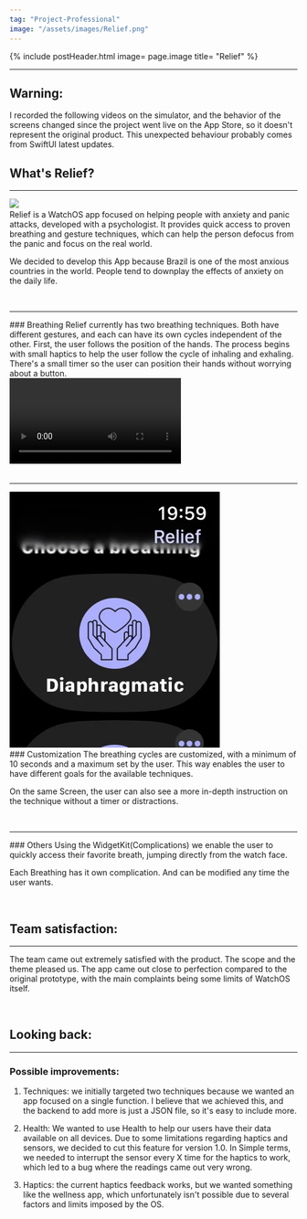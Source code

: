 ```yaml
---
tag: "Project-Professional"
image: "/assets/images/Relief.png"
---
```


{% include postHeader.html image= page.image title= "Relief" %}

___

<h2 class= "orange-font-color"> Warning: </h2>
I recorded the following videos on the simulator, and the behavior of the screens changed since the project went live on the App Store, so it doesn't represent the original product. This unexpected behaviour probably comes from SwiftUI latest updates.

<br>


<h2 class= "orange-font-color"> What's Relief? </h2>

___

<div class="row px-5">
<img src= "/assets/images/Relief-Gifs/Relief-1.gif" class= "img-fluid rounded-4 col-md-2">

<div class="col-md  fs-5" markdown=1>
Relief is a WatchOS app focused on helping people with anxiety and panic attacks, developed with a psychologist. It provides quick access to proven breathing and gesture techniques, which can help the person defocus from the panic and focus on the real world.

<br>

We decided to develop this App because Brazil is one of the most anxious countries in the world. People tend to downplay the effects of anxiety on the daily life.

</div>

</div>

<br>

___

<div class="row px-5">
<div class="col-md fs-5" markdown=1>
### Breathing
Relief currently has two breathing techniques. Both have different gestures, and each can have its own cycles independent of the other. First, the user follows the position of the hands. The process begins with small haptics to help the user follow the cycle of inhaling and exhaling. There's a small timer so the user can position their hands without worrying about a button.

</div>

<video src= "/assets/images/Relief-Gifs/Relief-4.mp4" class= "rounded-4 col-md-2" autoplay loop />

</div>

<br>

___

<div class="row px-5">
<img src= "/assets/images/Relief-Gifs/Relief-2.gif" class= "img-fluid rounded-4 col-md-2">

<div class="col-md  fs-5" markdown=1>
### Customization
The breathing cycles are customized, with a minimum of 10 seconds and a maximum set by the user. This way enables the user to have different goals for the available techniques.

<br>

On the same Screen, the user can also see a more in-depth instruction on the technique without a timer or distractions.

</div>

</div>

<br>

___

<div class="row px-5">

<div class="col-md  fs-5" markdown=1>
### Others
Using the WidgetKit(Complications) we enable the user to quickly access their favorite breath, jumping directly from the watch face.

Each Breathing has it own complication. And can be modified any time the user wants. 

</div>

</div>

<br>

<h2 class= "orange-font-color"> Team satisfaction: </h2>

___

The team came out extremely satisfied with the product. The scope and the theme pleased us. The app came out close to perfection compared to the original prototype, with the main complaints being some limits of WatchOS itself.

<br>

<h2 class= "orange-font-color">  Looking back: </h2>

___

### Possible improvements:

1. Techniques: we initially targeted two techniques because we wanted an app focused on a single function. I believe that we achieved this, and the backend to add more is just a JSON file, so it's easy to include more.

2. Health: We wanted to use Health to help our users have their data available on all devices. Due to some limitations regarding haptics and sensors, we decided to cut this feature for version 1.0. In Simple terms, we needed to interrupt the sensor every X time for the haptics to work, which led to a bug where the readings came out very wrong.

3. Haptics: the current haptics feedback works, but we wanted something like the wellness app, which unfortunately isn't possible due to several factors and limits imposed by the OS.